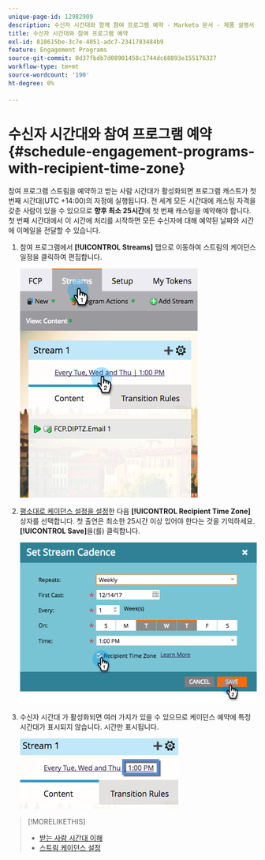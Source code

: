 ```yaml
---
unique-page-id: 12982909
description: 수신자 시간대와 함께 참여 프로그램 예약 - Marketo 문서 - 제품 설명서
title: 수신자 시간대와 참여 프로그램 예약
exl-id: 818615be-3c7e-4051-adc7-2341783484b9
feature: Engagement Programs
source-git-commit: 0d37fbdb7d08901458c1744dc68893e155176327
workflow-type: tm+mt
source-wordcount: '190'
ht-degree: 0%

---
```


# 수신자 시간대와 참여 프로그램 예약 {#schedule-engagement-programs-with-recipient-time-zone}

참여 프로그램 스트림을 예약하고 받는 사람 시간대가 활성화되면 프로그램 캐스트가 첫 번째 시간대(UTC +14:00)의 자정에 실행됩니다. 전 세계 모든 시간대에 캐스팅 자격을 갖춘 사람이 있을 수 있으므로 **향후 최소 25시간**&#x200B;에 첫 번째 캐스팅을 예약해야 합니다. 첫 번째 시간대에서 이 시간에 처리를 시작하면 모든 수신자에 대해 예약된 날짜와 시간에 이메일을 전달할 수 있습니다.

1. 참여 프로그램에서 **[!UICONTROL Streams]** 탭으로 이동하여 스트림의 케이던스 일정을 클릭하여 편집합니다.

   ![](assets/image2017-12-5-13-3a36-3a21.png)

1. [평소대로 케이던스 설정을 설정](/help/marketo/product-docs/email-marketing/drip-nurturing/engagement-program-streams/set-stream-cadence.md)한 다음 **[!UICONTROL Recipient Time Zone]** 상자를 선택합니다. 첫 출연은 최소한 25시간 이상 있어야 한다는 것을 기억하세요. **[!UICONTROL Save]**&#x200B;을(를) 클릭합니다.

   ![](assets/image2017-12-5-13-3a50-3a32.png)

1. 수신자 시간대 가 활성화되면 여러 가지가 있을 수 있으므로 케이던스 예약에 특정 시간대가 표시되지 않습니다. 시간만 표시됩니다.

   ![](assets/image2017-12-5-13-3a56-3a21.png)

>[!MORELIKETHIS]
>
>* [받는 사람 시간대 이해](/help/marketo/product-docs/email-marketing/email-programs/email-program-actions/scheduling-with-recipient-time-zone/understanding-recipient-time-zone.md)
>* [스트림 케이던스 설정](/help/marketo/product-docs/email-marketing/drip-nurturing/engagement-program-streams/set-stream-cadence.md)
